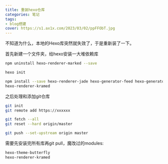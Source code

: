 ```yaml
---
title: 重装hexo仓库
categories: 笔记
tags: 
- blog搭建
cover: https://s1.ax1x.com/2023/03/02/ppFFObT.jpg
---
```

不知道为什么，本地的Hexo库突然就失效了，于是重新装了一下。

首先新建一个文件夹，给hexo安装一大堆依赖库
```BASH
npm uninstall hexo-renderer-marked --save
```
```BASH
hexo init

npm install --save hexo-renderer-jade hexo-generator-feed hexo-generator-sitemap hexo-browsersync hexo-generator-archive hexo-theme-butterfly hexo-deployer-git 
hexo-renderer-kramed
```

之后处理和添加git仓库
```BASH
git init
git remote add https://xxxxxx

git fetch --all
git reset --hard origin/master

git push --set-upstream origin master
```
需要先安装完所有库再git pull，魔改过的modules:
```txt
hexo-theme-butterfly 
hexo-renderer-kramed
```